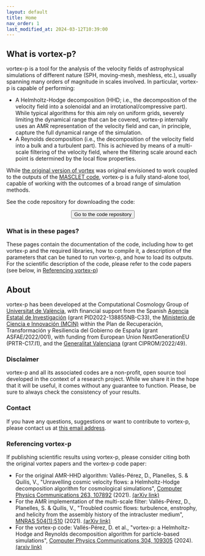 ```yaml
---
layout: default
title: Home
nav_order: 1
last_modified_at: 2024-03-12T10:39:00
---
```


## What is vortex-p?

vortex-p is a tool for the analysis of the velocity fields of astrophysical simulations of different nature (SPH, moving-mesh, meshless, etc.), usually spanning many orders of magnitude in scales involved. In particular, vortex-p is capable of performing:

- A Helmholtz-Hodge decomposition (HHD; i.e., the decomposition of the velocity field into a solenoidal and an irrotational/compressive part). While typical algorithms for this aim rely on uniform grids, severely limiting the dynamical range that can be covered, vortex-p internally uses an AMR representation of the velocity field and can, in principle, capture the full dynamical range of the simulation.
- A Reynolds decomposition (i.e., the decomposition of the velocity field into a bulk and a turbulent part). This is achieved by means of a multi-scale filtering of the velocity field, where the filtering scale around each point is determined by the local flow properties.


While [the original version of vortex](https://www.sciencedirect.com/science/article/pii/S0010465521000394?via%3Dihub) was original envisioned to work coupled to the outputs of the [MASCLET code](https://academic.oup.com/mnras/article/352/4/1426/1077772), vortex-p is a fully stand-alone tool, capable of working with the outcomes of a broad range of simulation methods.

See the code repository for downloading the code:

<center><button type="button" name="button" class="btn" onclick="location.href='https://github.com/dvallesp/vortex-p';">Go to the code repository</button></center>

### What is in these pages?

These pages contain the documentation of the code, including how to get vortex-p and the required libraries, how to compile it, a description of the parameters that can be tuned to run vortex-p, and how to load its outputs. For the scientific description of the code, please refer to the code papers (see below, in [Referencing vortex-p](#referencing-vortex-p))

## About

vortex-p has been developed at the Computational Cosmology Group of [Universitat de València](https://www.uv.es), with financial support from the Spanish [Agencia Estatal de Investigación](https://www.aei.gob.es/) (grant PID2022-138855NB-C33), the [Ministerio de Ciencia e Innovación (MCIN)](https://www.ciencia.gob.es/) within the Plan de Recuperación, Transformación y Resiliencia del Gobierno de España (grant ASFAE/2022/001), with funding from European Union NextGenerationEU (PRTR-C17.I1), and the [Generalitat Valenciana](https://ceice.gva.es/es/web/ciencia) (grant CIPROM/2022/49).

### Disclaimer

vortex-p and all its associated codes are a non-profit, open source tool developed in the context of a research project. While we share it in the hope that it will be useful, it comes without any guarantee to function. Please, be sure to always check the consistency of your results.

### Contact

If you have any questions, suggestions or want to contribute to vortex-p, please contact us at [this email address](mailto:david.valles-perez@uv.es).

### Referencing vortex-p

If publishing scientific results using vortex-p, please consider citing both the original vortex papers and the vortex-p code paper:

- For the original AMR-HHD algorithm: Vallés-Pérez, D., Planelles, S. & Quilis, V., "Unravelling cosmic velocity flows: a Helmholtz-Hodge decomposition algorithm for cosmological simulations", [Computer Physics Communications 263, 107892](https://doi.org/10.1016/j.cpc.2021.107892) (2021). [(arXiv link)](https://arxiv.org/abs/2102.06217)
- For the AMR implementation of the multi-scale filter: Vallés-Pérez, D., Planelles, S. & Quilis, V., "Troubled cosmic flows: turbulence, enstrophy, and helicity from the assembly history of the intracluster medium", [MNRAS 504(1):510](https://doi.org/10.1093/mnras/stab880) (2021). [(arXiv link)](https://arxiv.org/abs/2103.13449)
- For the vortex-p code: Vallés-Pérez, D. et al., "vortex-p: a Helmholtz-Hodge and Reynolds decomposition algorithm for particle-based simulations", [Computer Physics Communications 304, 109305](https://doi.org/10.1016/j.cpc.2024.109305) (2024). [(arxiv link)](https://arxiv.org/abs/2407.02562)
